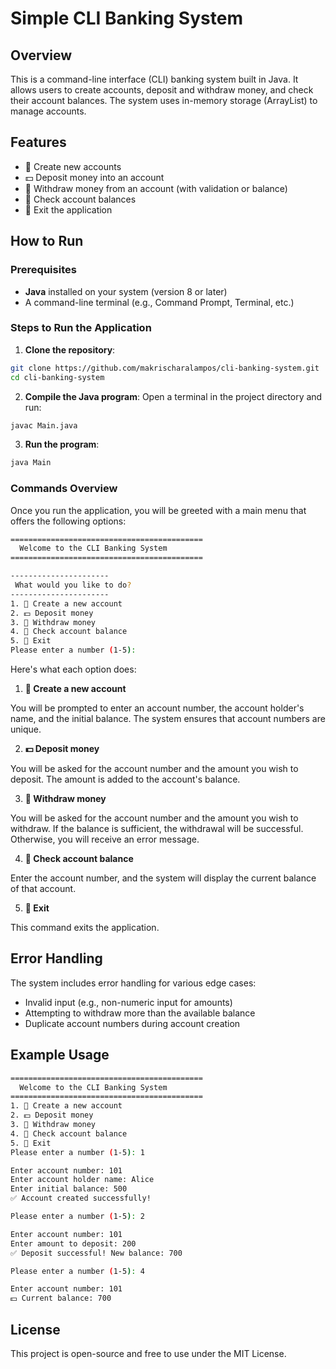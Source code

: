 # Simple CLI Banking System

## Overview

This is a command-line interface (CLI) banking system built in Java. It allows users to create accounts,
deposit and withdraw money, and check their account balances.
The system uses in-memory storage (ArrayList) to manage accounts.

## Features

- 📝 Create new accounts
- 💵 Deposit money into an account
- 💸 Withdraw money from an account (with validation or balance)
- 🧾 Check account balances
- 🚪 Exit the application

## How to Run

### Prerequisites

- **Java** installed on your system (version 8 or later)
- A command-line terminal (e.g., Command Prompt, Terminal, etc.)

### Steps to Run the Application

1. **Clone the repository**:

```bash
git clone https://github.com/makrischaralampos/cli-banking-system.git
cd cli-banking-system
```

2. **Compile the Java program**: Open a terminal in the project directory and run:

```bash
javac Main.java
```

3. **Run the program**:

```bash
java Main
```

### Commands Overview

Once you run the application, you will be greeted with a main menu that offers the following options:

```bash
===========================================
  Welcome to the CLI Banking System  
===========================================

----------------------
 What would you like to do?
----------------------
1. 📝 Create a new account
2. 💵 Deposit money
3. 💸 Withdraw money
4. 🧾 Check account balance
5. 🚪 Exit
Please enter a number (1-5):
```

Here's what each option does:

1. **📝 Create a new account**

You will be prompted to enter an account number, the account holder's name, and the initial balance.
The system ensures that account numbers are unique.

2. **💵 Deposit money**

You will be asked for the account number and the amount you wish to deposit.
The amount is added to the account's balance.

3. **💸 Withdraw money**

You will be asked for the account number and the amount you wish to withdraw. If the balance is sufficient,
the withdrawal will be successful. Otherwise, you will receive an error message.

4. **🧾 Check account balance**

Enter the account number, and the system will display the current balance of that account.

5. **🚪 Exit**

This command exits the application.

## Error Handling

The system includes error handling for various edge cases:

- Invalid input (e.g., non-numeric input for amounts)
- Attempting to withdraw more than the available balance
- Duplicate account numbers during account creation

## Example Usage

```bash
===========================================
  Welcome to the CLI Banking System  
===========================================
1. 📝 Create a new account
2. 💵 Deposit money
3. 💸 Withdraw money
4. 🧾 Check account balance
5. 🚪 Exit
Please enter a number (1-5): 1

Enter account number: 101
Enter account holder name: Alice
Enter initial balance: 500
✅ Account created successfully!

Please enter a number (1-5): 2

Enter account number: 101
Enter amount to deposit: 200
✅ Deposit successful! New balance: 700

Please enter a number (1-5): 4

Enter account number: 101
💵 Current balance: 700
```

## License

This project is open-source and free to use under the MIT License.